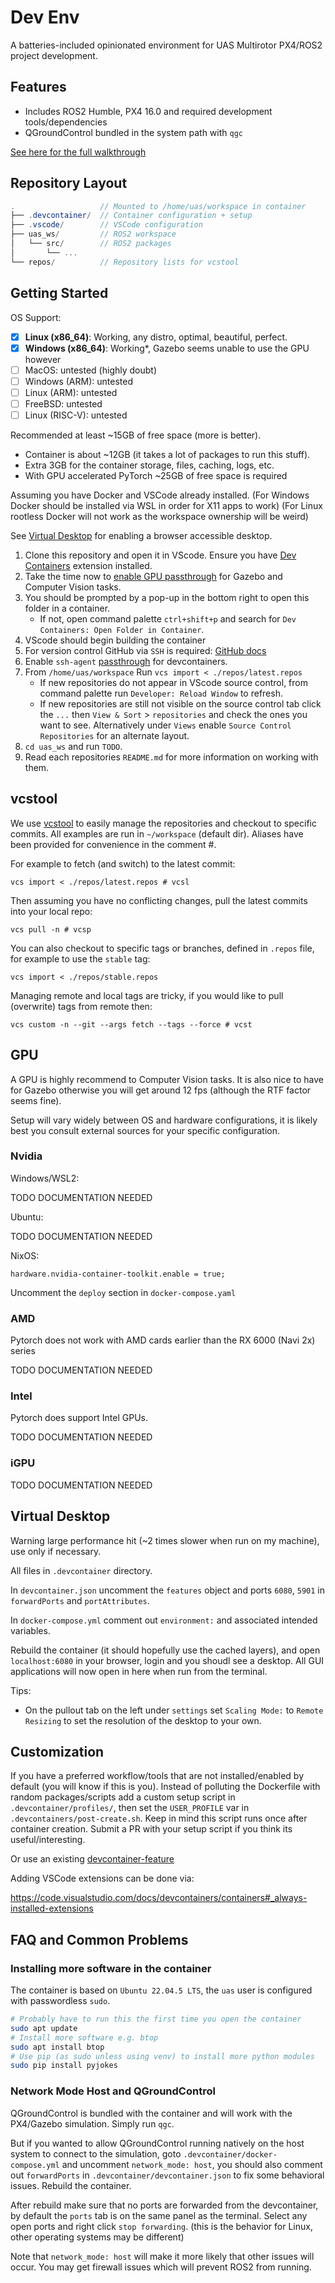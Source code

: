 # Dev Env

A batteries-included opinionated environment for UAS Multirotor PX4/ROS2 project development.

## Features

- Includes ROS2 Humble, PX4 16.0 and required development tools/dependencies
- QGroundControl bundled in the system path with `qgc`

[See here for the full walkthrough](https://utat-uas.github.io/wiki/Multirotor/Tutorials/)

## Repository Layout

```cs
.                   // Mounted to /home/uas/workspace in container
├── .devcontainer/  // Container configuration + setup
├── .vscode/        // VSCode configuration
├── uas_ws/         // ROS2 workspace
│   └── src/        // ROS2 packages
│       └── ...
└── repos/          // Repository lists for vcstool
```

## Getting Started

OS Support:
- [x] **Linux (x86_64)**: Working, any distro, optimal, beautiful, perfect.
- [x] **Windows (x86_64)**: Working*, Gazebo seems unable to use the GPU however
- [ ] MacOS: untested (highly doubt)
- [ ] Windows (ARM): untested
- [ ] Linux (ARM): untested
- [ ] FreeBSD: untested
- [ ] Linux (RISC-V): untested

Recommended at least ~15GB of free space (more is better).
- Container is about ~12GB (it takes a lot of packages to run this stuff).
- Extra 3GB for the container storage, files, caching, logs, etc.
- With GPU accelerated PyTorch ~25GB of free space is required

Assuming you have Docker and VSCode already installed. (For Windows Docker should be installed via WSL in order for X11 apps to work) (For Linux rootless Docker will not work as the workspace ownership will be weird)

See [Virtual Desktop](#virtual-desktop) for enabling a browser accessible desktop.

1. Clone this repository and open it in VScode. Ensure you have [Dev Containers](https://marketplace.visualstudio.com/items?itemName=ms-vscode-remote.remote-containers) extension installed.
2. Take the time now to [enable GPU passthrough](#gpu) for Gazebo and Computer Vision tasks.
3. You should be prompted by a pop-up in the bottom right to open this folder in a container.
    - If not, open command palette `ctrl+shift+p` and search for `Dev Containers: Open Folder in Container`.
4. VScode should begin building the container
5. For version control GitHub via `SSH` is required: [GitHub docs](https://docs.github.com/en/authentication/connecting-to-github-with-ssh)
6. Enable `ssh-agent` [passthrough](https://code.visualstudio.com/remote/advancedcontainers/sharing-git-credentials) for devcontainers.
7. From `/home/uas/workspace` Run `vcs import < ./repos/latest.repos`
    - If new repositories do not appear in VScode source control, from command palette run `Developer: Reload Window` to refresh.
    - If new repositories are still not visible on the source control tab click the `...` then `View & Sort` > `repositories` and check the ones you want to see. Alternatively under `Views` enable `Source Control Repositories` for an alternate layout.
8. `cd uas_ws` and run `TODO`.
9. Read each repositories `README.md` for more information on working with them.

## vcstool

We use [vcstool](https://github.com/dirk-thomas/vcstool) to easily manage the repositories and checkout to specific commits. All examples are run in `~/workspace` (default dir). Aliases have been provided for convenience in the comment #.

For example to fetch (and switch) to the latest commit:

```
vcs import < ./repos/latest.repos # vcsl
```

Then assuming you have no conflicting changes, pull the latest commits into your local repo:

```
vcs pull -n # vcsp
```

You can also checkout to specific tags or branches, defined in `.repos` file, for example to use the `stable` tag:

```
vcs import < ./repos/stable.repos
```

Managing remote and local tags are tricky, if you would like to pull (overwrite) tags from remote then:

```
vcs custom -n --git --args fetch --tags --force # vcst
```

## GPU

A GPU is highly recommend to Computer Vision tasks. It is also nice to have for Gazebo otherwise you will get around 12 fps (although the RTF factor seems fine).

Setup will vary widely between OS and hardware configurations, it is likely best you consult external sources for your specific configuration.

### Nvidia

Windows/WSL2:

TODO DOCUMENTATION NEEDED

Ubuntu:

TODO DOCUMENTATION NEEDED

NixOS:

`hardware.nvidia-container-toolkit.enable = true;`

Uncomment the `deploy` section in `docker-compose.yaml`

### AMD

Pytorch does not work with AMD cards earlier than the RX 6000 (Navi 2x) series

TODO DOCUMENTATION NEEDED

### Intel

Pytorch does support Intel GPUs.

TODO DOCUMENTATION NEEDED

### iGPU

TODO DOCUMENTATION NEEDED

## Virtual Desktop

Warning large performance hit (~2 times slower when run on my machine), use only if necessary.

All files in `.devcontainer` directory.

In `devcontainer.json` uncomment the `features` object and ports `6080`, `5901` in `forwardPorts` and `portAttributes`.

In `docker-compose.yml` comment out `environment:` and associated intended variables.

Rebuild the container (it should hopefully use the cached layers), and open `localhost:6080` in your browser, login and you shoudl see a desktop. All GUI applications will now open in here when run from the terminal.

Tips:
- On the pullout tab on the left under `settings` set `Scaling Mode:` to `Remote Resizing` to set the resolution of the desktop to your own.

## Customization

If you have a preferred workflow/tools that are not installed/enabled by default (you will know if this is you). Instead of polluting the Dockerfile with random packages/scripts add a custom setup script in `.devcontainer/profiles/`, then set the `USER_PROFILE` var in `.devcontainers/post-create.sh`. Keep in mind this script runs once after container creation. Submit a PR with your setup script if you think its useful/interesting.

Or use an existing [devcontainer-feature](https://containers.dev/features)

Adding VSCode extensions can be done via:

https://code.visualstudio.com/docs/devcontainers/containers#_always-installed-extensions

## FAQ and Common Problems

### Installing more software in the container

The container is based on `Ubuntu 22.04.5 LTS`, the `uas` user is configured with passwordless `sudo`.

```sh
# Probably have to run this the first time you open the container
sudo apt update
# Install more software e.g. btop
sudo apt install btop
# Use pip (as sudo unless using venv) to install more python modules
sudo pip install pyjokes
```

### Network Mode Host and QGroundControl

QGroundControl is bundled with the container and will work with the PX4/Gazebo simulation. Simply run `qgc`.

But if you wanted to allow QGroundControl running natively on the host system to connect to the simulation, goto `.devcontainer/docker-compose.yml` and uncomment `network_mode: host`, you should also comment out `forwardPorts` in `.devcontainer/devcontainer.json` to fix some behavioral issues. Rebuild the container.

After rebuild make sure that no ports are forwarded from the devcontainer, by default the `ports` tab is on the same panel as the terminal. Select any open ports and right click `stop forwarding`. (this is the behavior for Linux, other operating systems may be different)

Note that `network_mode: host` will make it more likely that other issues will occur. You may get firewall issues which will prevent ROS2 from running.
